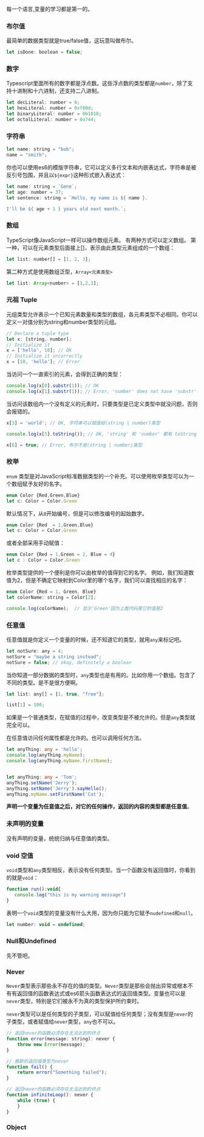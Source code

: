  每一个语言,变量的学习都是第一的。

### 布尔值

最简单的数据类型就是true/false值，这玩意叫做布尔。

```javascript
let isDone: boolean = false;
```



### 数字

Typescript里面所有的数字都是浮点数。这些浮点数的类型都是`number`，除了支持十进制和十六进制，还支持二八进制。

```javascript
let decLiteral: number = 6;
let hexLiteral: number = 0xf00d;
let binaryLiteral: number = 0b1010;
let octalLiteral: number = 0o744;

```

### 字符串

```javascript
let name: string = "bob";
name = "smith";
```

你也可以使用es6的模版字符串，它可以定义多行文本和内嵌表达式，字符串是被反引号包围，并且以`${expr}`这种形式嵌入表达式： 

```javascript 
let name: string = `Gene`;
let age: number = 37;
let sentence: string = `Hello, my name is ${ name }.

I'll be ${ age + 1 } years old next month.`;
```

### 数组

TypeScript像JavaScript一样可以操作数组元素。 有两种方式可以定义数组。 第一种，可以在元素类型后面接上[]，表示由此类型元素组成的一个数组：

```javascript 
let list: number[] = [1, 2, 3];

```

第二种方式是使用数组泛型，`Array<元素类型>`

```javascript 
let list: Array<number> = [1,2,3];
```

### 元祖 Tuple

元组类型允许表示一个已知元素数量和类型的数组，各元素类型不必相同。你可以定义一对值分别为string和number类型的元组。

```javascript
// Declare a tuple type
let x: [string, number];
// Initialize it
x = ['hello', 10]; // OK
// Initialize it incorrectly
x = [10, 'hello']; // Error
```

当访问一个一直索引的元素，会得到正确的类型： 

```javascript
console.log(x[0].substr(1)); // OK
console.log(x[1].substr(1)); // Error, 'number' does not have 'substr'
```

当访问该数组内一个没有定义的元素时，只要类型是已定义类型中就没问题，否则会报错的。

```javascript
x[3] = 'world'; // OK, 字符串可以赋值给(string | number)类型

console.log(x[5].toString()); // OK, 'string' 和 'number' 都有 toString

x[6] = true; // Error, 布尔不是(string | number)类型

```

### 枚举

`enum` 类型是对JavaScript标准数据类型的一个补充。可以使用枚举类型可以为一个数组赋予友好的名字。

```javascript 
enum Color {Red,Green,Blue}
let c: Color = Color.Green
```

默认情况下，从`0`开始编号，但是可以修改编号的起始数字。

```javascript
enum Color {Red  = 1,Green,Blue}
let c: Color = Color.Green

```

或者全部采用手动赋值： 

```javascript
enum Color {Red = 1,Green = 2, Blue = 4}
let c : Color = Color.Green
```

枚举类型提供的一个便利是你可以由枚举的值得到它的名字。 例如，我们知道数值为2，但是不确定它映射到Color里的哪个名字，我们可以查找相应的名字：

```javascript
enum Color {Red = 1, Green, Blue}
let colorName: string = Color[2];

console.log(colorName);  // 显示'Green'因为上面代码里它的值是2
```

### 任意值 

任意值就是你定义一个变量的时候，还不知道它的类型，就用`any`来标记吧。


```javascript
let notSure: any = 4;
notSure = "maybe a string instead";
notSure = false; // okay, definitely a boolean

```

当你知道一部分数据的类型时，`any`类型也是有用的。比如你用一个数组。包含了不同的类型。是不是很方便啊。

```javascript
let list: any[] = [1, true, "free"];

list[1] = 100;
```

如果是一个普通类型，在赋值的过程中，改变类型是不被允许的。但是`any`类型就完全可以。

在任意值访问任何属性都是允许的。也可以调用任何方法。

```ts
let anyThing: any = 'hello';
console.log(anyThing.myName);
console.log(anyThing.myName.firstName);


let anyThing: any = 'Tom';
anyThing.setName('Jerry');
anyThing.setName('Jerry').sayHello();
anyThing.myName.setFirstName('Cat');
```

**声明一个变量为任意值之后，对它的任何操作，返回的内容的类型都是任意值**。

### 未声明的变量

没有声明的变量，统统归纳与任意值的类型。

### void 空值

`void`类型和`any`类型相反，表示没有任何类型。当一个函数没有返回值时，你看到的就是`void`：

```javascript
function run():void{
   console.log("this is my warning message")
}

```

表明一个`void`类型的变量没有什么大用，因为你只能为它赋予`nudefined`和`null`。


```javascript
let number: void = undefined;
```

### Null和Undefined

先不管吧。

### Never

`Never`类型表示那些永不存在的值的类型。`Never`类型是那些会抛出异常或根本不有有返回值的函数表达式或es6箭头函数表达式的返回值类型。变量也可以是`never`类型，特别是它们被永不为真的类型保护所约束时。

`never`类型可以是任何类型的子类型，可以赋值给任何类型；没有类型是`never`的子类型，或者赋值给`never`类型，`any`也不可以。

```javascript
// 返回never的函数必须存在无法达到的终点
function error(message: string): never {
    throw new Error(message);
}

// 推断的返回值类型为never
function fail() {
    return error("Something failed");
}

// 返回never的函数必须存在无法达到的终点
function infiniteLoop(): never {
    while (true) {
    }
}
```

### Object 

